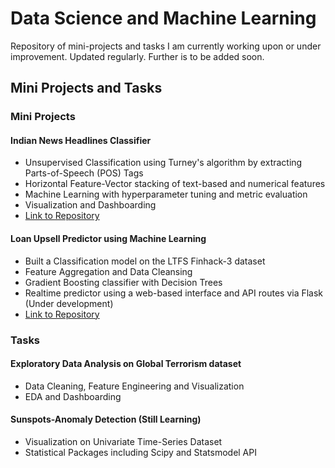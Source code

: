 # Data Science and Machine Learning
  Repository of mini-projects and tasks I am currently working upon or under improvement. Updated regularly. Further is to be added soon.
 
## Mini Projects and Tasks

### Mini Projects

#### Indian News Headlines Classifier
* Unsupervised Classification using Turney's algorithm by extracting Parts-of-Speech (POS) Tags
* Horizontal Feature-Vector stacking of text-based and numerical features
* Machine Learning with hyperparameter tuning and metric evaluation
* Visualization and Dashboarding
* [Link to Repository](https://github.com/sinhasagar507/Data-Science-and-Machine-Learning/tree/main/News%20Headlines%20Predictor)


#### Loan Upsell Predictor using Machine Learning
* Built a Classification model on the LTFS Finhack-3 dataset
* Feature Aggregation and Data Cleansing
* Gradient Boosting classifier with Decision Trees
* Realtime predictor using a web-based interface and API routes via Flask (Under development)
* [Link to Repository](https://github.com/sinhasagar507/Data-Science-and-Machine-Learning/tree/main/Loan%20Upsell%20Predictor-1)


### Tasks

#### Exploratory Data Analysis on Global Terrorism dataset
* Data Cleaning, Feature Engineering and Visualization
* EDA and Dashboarding

#### Sunspots-Anomaly Detection (Still Learning)
* Visualization on Univariate Time-Series Dataset
* Statistical Packages including Scipy and Statsmodel API



